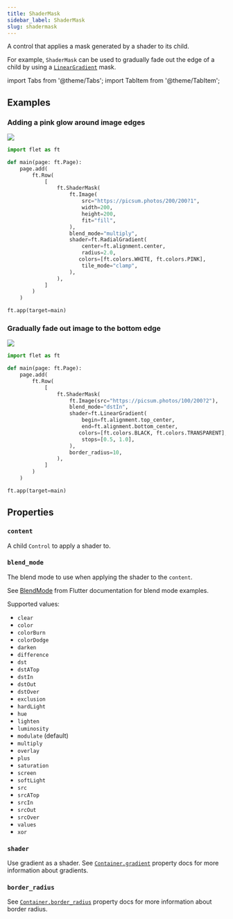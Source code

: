 ```yaml
---
title: ShaderMask
sidebar_label: ShaderMask
slug: shadermask
---
```


A control that applies a mask generated by a shader to its child.

For example, `ShaderMask` can be used to gradually fade out the edge of a child by using a [`LinearGradient`](/docs/controls/container#lineargradient) mask.

import Tabs from '@theme/Tabs';
import TabItem from '@theme/TabItem';

## Examples

### Adding a pink glow around image edges

<img src="/img/docs/controls/shader-mask/shader-mask-pink-glow.png" className="screenshot-20" />

<Tabs groupId="language">
  <TabItem value="python" label="Python" default>

```python
import flet as ft

def main(page: ft.Page):
    page.add(
        ft.Row(
            [
                ft.ShaderMask(
                    ft.Image(
                        src="https://picsum.photos/200/200?1",
                        width=200,
                        height=200,
                        fit="fill",
                    ),
                    blend_mode="multiply",
                    shader=ft.RadialGradient(
                        center=ft.alignment.center,
                        radius=2.0,
                       colors=[ft.colors.WHITE, ft.colors.PINK],
                        tile_mode="clamp",
                    ),
                ),
            ]
        )
    )

ft.app(target=main)
```

  </TabItem>
</Tabs>

### Gradually fade out image to the bottom edge

<img src="/img/docs/controls/shader-mask/shader-mask-gradient.png" className="screenshot-20" />

<Tabs groupId="language">
  <TabItem value="python" label="Python" default>

```python
import flet as ft

def main(page: ft.Page):
    page.add(
        ft.Row(
            [
                ft.ShaderMask(
                    ft.Image(src="https://picsum.photos/100/200?2"),
                    blend_mode="dstIn",
                    shader=ft.LinearGradient(
                        begin=ft.alignment.top_center,
                        end=ft.alignment.bottom_center,
                       colors=[ft.colors.BLACK, ft.colors.TRANSPARENT],
                        stops=[0.5, 1.0],
                    ),
                    border_radius=10,
                ),
            ]
        )
    )

ft.app(target=main)
```

  </TabItem>
</Tabs>

## Properties

### `content`

A child `Control` to apply a shader to.

### `blend_mode`

The blend mode to use when applying the shader to the `content`.

See [BlendMode](https://api.flutter.dev/flutter/dart-ui/BlendMode.html) from Flutter documentation for blend mode examples.

Supported values:

* `clear`
* `color`
* `colorBurn`
* `colorDodge`
* `darken`
* `difference`
* `dst`
* `dstATop`
* `dstIn`
* `dstOut`
* `dstOver`
* `exclusion`
* `hardLight`
* `hue`
* `lighten`
* `luminosity`
* `modulate` (default)
* `multiply`
* `overlay`
* `plus`
* `saturation`
* `screen`
* `softLight`
* `src`
* `srcATop`
* `srcIn`
* `srcOut`
* `srcOver`
* `values`
* `xor`

### `shader`

Use gradient as a shader. See [`Container.gradient`](container#gradient) property docs for more information about gradients.

### `border_radius`

See [`Container.border_radius`](container#border_radius) property docs for more information about border radius.
